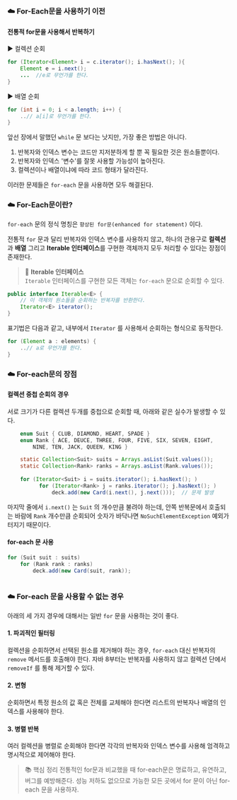 ### ☁️ For-Each문을 사용하기 이전

#### 전통적 for문을 사용해서 반복하기
▶️ 컬렉션 순회
```java
for (Iterator<Element> i = c.iterator(); i.hasNext(); ){
	Element e = i.next();
    ...  //e로 무언가를 한다.
}
```

▶️ 배열 순회
```java
for (int i = 0; i < a.length; i++) {
    ..// a[i]로 무언가를 한다.
}
```

앞선 장에서 말했던 `while` 문 보다는 낫지만, 가장 좋은 방법은 아니다. 

1. 반복자와 인덱스 변수는 코드만 지저분하게 할 뿐 꼭 필요한 것은 원소들뿐이다.
2. 반복자와 인덱스 '변수'를 잘못 사용할 가능성이 높아진다.
3. 컬렉션이나 배열이냐에 따라 코드 형태가 달라진다.

이러한 문제들은 `for-each` 문을 사용하면 모두 해결된다.

### ☁️ For-Each문이란?
`for-each` 문의 정식 명칭은 `향상된 for문(enhanced for statement)` 이다. 

전통적 `for` 문과 달리 반복자와 인덱스 변수를 사용하지 않고, 하나의 관용구로 **컬렉션**과 **배열** 그리고 **Iterable 인터페이스**를 구현한 객체까지 모두 처리할 수 있다는 장점이 존재한다.

> 🫧 **Iterable 인터페이스**<br>
`Iterable` 인터페이스를  구현한 모든 객체는 `for-each` 문으로 순회할 수 있다.
```java
public interface Iterable<E> {
    // 이 객체의 원소들을 순회하는 반복자를 반환한다.
	Iterator<E> iterator();
}
```

표기법은 다음과 같고, 내부에서 `Iterator` 를 사용해서 순회하는 형식으로 동작한다.
```java
for (Element a : elements) {
	..// a로 무언가를 한다.
}
```


### ☁️ For-each문의 장점

#### 컬렉션 중첩 순회의 경우

서로 크기가 다른 컬렉션 두개를 중첩으로 순회할 때, 아래와 같은 실수가 발생할 수 있다.

```java
    enum Suit { CLUB, DIAMOND, HEART, SPADE }
    enum Rank { ACE, DEUCE, THREE, FOUR, FIVE, SIX, SEVEN, EIGHT,
        NINE, TEN, JACK, QUEEN, KING }

    static Collection<Suit> suits = Arrays.asList(Suit.values());
    static Collection<Rank> ranks = Arrays.asList(Rank.values());
    
    for (Iterator<Suit> i = suits.iterator(); i.hasNext(); )
          for (Iterator<Rank> j = ranks.iterator(); j.hasNext(); )
              deck.add(new Card(i.next(), j.next()));  // 문제 발생
```
마지막 줄에서 `i.next()` 는 `Suit` 의 개수만큼 불려야 하는데, 안쪽 반복문에서 호출되는 바람에 `Rank` 개수만큼 순회되어 숫자가 바닥나면 `NoSuchElementException` 예외가 터지기 때문이다. 

#### for-each 문 사용

```java
for (Suit suit : suits)
	for (Rank rank : ranks)
    	deck.add(new Card(suit, rank));
        
```

### ☁️ For-each 문을 사용할 수 없는 경우

아래의 세 가지 경우에 대해서는 일반 `for` 문을 사용하는 것이 좋다.

#### 1. 파괴적인 필터링
컬렉션을 순회하면서 선택된 원소를 제거해야 하는 경우, `for-each` 대신 반복자의 `remove` 메서드를 호출해야 한다. 자바 8부터는 반복자를 사용하지 않고 컬렉션 단에서 `removeIf` 를 통해 제거할 수 있다.

#### 2. 변형 
순회하면서 특정 원소의 값 혹은 전체를 교체해야 한다면 리스트의 반복자나 배열의 인덱스를 사용해야 한다. 

#### 3. 병렬 반복
여러 컬렉션을 병렬로 순회해야 한다면 각각의 반복자와 인덱스 변수를 사용해 엄격하고 명시적으로 제어해야 한다.

> 📚 핵심 정리
전통적인 for문과 비교했을 때 for-each문은 명료하고, 유연하고, 버그를 예방해준다. 성능 저하도 없으므로 가능한 모든 곳에서 for 문이 아닌 for-each 문을 사용하자.
